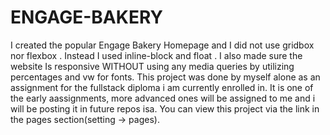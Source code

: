 # ENGAGE-BAKERY
I created the popular Engage Bakery Homepage and I did not use gridbox nor flexbox . Instead I used inline-block and float . I also made sure the website Is responsive WITHOUT using any media queries by utilizing percentages and vw for fonts.
This project was done by myself alone as an assignment for the fullstack diploma i am currently enrolled in. It is one of the early aassignments, more advanced ones will be assigned to me and i will be posting it in future repos isa.
You can view this project via the link in the pages section(setting -> pages).
